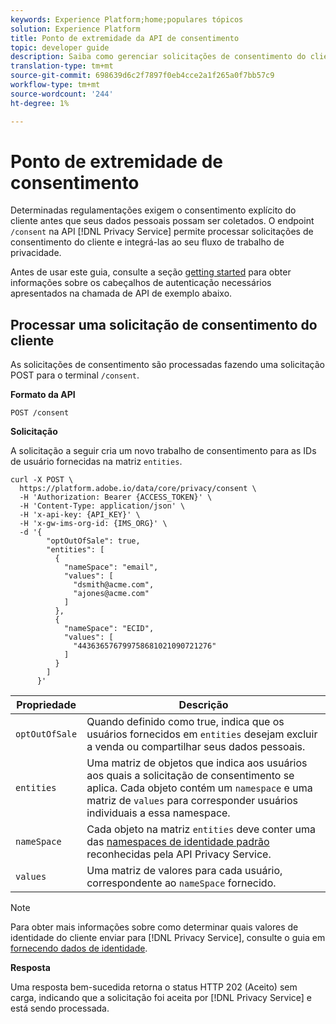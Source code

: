 ```yaml
---
keywords: Experience Platform;home;populares tópicos
solution: Experience Platform
title: Ponto de extremidade da API de consentimento
topic: developer guide
description: Saiba como gerenciar solicitações de consentimento do cliente para aplicativos Experience Cloud usando a API Privacy Service.
translation-type: tm+mt
source-git-commit: 698639d6c2f7897f0eb4cce2a1f265a0f7bb57c9
workflow-type: tm+mt
source-wordcount: '244'
ht-degree: 1%

---
```



# Ponto de extremidade de consentimento

Determinadas regulamentações exigem o consentimento explícito do cliente antes que seus dados pessoais possam ser coletados. O endpoint `/consent` na API [!DNL Privacy Service] permite processar solicitações de consentimento do cliente e integrá-las ao seu fluxo de trabalho de privacidade.

Antes de usar este guia, consulte a seção [getting started](./getting-started.md) para obter informações sobre os cabeçalhos de autenticação necessários apresentados na chamada de API de exemplo abaixo.

## Processar uma solicitação de consentimento do cliente

As solicitações de consentimento são processadas fazendo uma solicitação POST para o terminal `/consent`.

**Formato da API**

```http
POST /consent
```

**Solicitação**

A solicitação a seguir cria um novo trabalho de consentimento para as IDs de usuário fornecidas na matriz `entities`.

```shell
curl -X POST \
  https://platform.adobe.io/data/core/privacy/consent \
  -H 'Authorization: Bearer {ACCESS_TOKEN}' \
  -H 'Content-Type: application/json' \
  -H 'x-api-key: {API_KEY}' \
  -H 'x-gw-ims-org-id: {IMS_ORG}' \
  -d '{
        "optOutOfSale": true,
        "entities": [
          {
            "nameSpace": "email",
            "values": [
              "dsmith@acme.com",
              "ajones@acme.com"
            ]
          },
          {
            "nameSpace": "ECID",
            "values": [
              "443636576799758681021090721276"
            ]
          }
        ]
      }'
```

| Propriedade | Descrição |
| --- | --- |
| `optOutOfSale` | Quando definido como true, indica que os usuários fornecidos em `entities` desejam excluir a venda ou compartilhar seus dados pessoais. |
| `entities` | Uma matriz de objetos que indica aos usuários aos quais a solicitação de consentimento se aplica. Cada objeto contém um `namespace` e uma matriz de `values` para corresponder usuários individuais a essa namespace. |
| `nameSpace` | Cada objeto na matriz `entities` deve conter uma das [namespaces de identidade padrão](./appendix.md#standard-namespaces) reconhecidas pela API Privacy Service. |
| `values` | Uma matriz de valores para cada usuário, correspondente ao `nameSpace` fornecido. |

>[!NOTE]
>
>Para obter mais informações sobre como determinar quais valores de identidade do cliente enviar para [!DNL Privacy Service], consulte o guia em [fornecendo dados de identidade](../identity-data.md).

**Resposta**

Uma resposta bem-sucedida retorna o status HTTP 202 (Aceito) sem carga, indicando que a solicitação foi aceita por [!DNL Privacy Service] e está sendo processada.